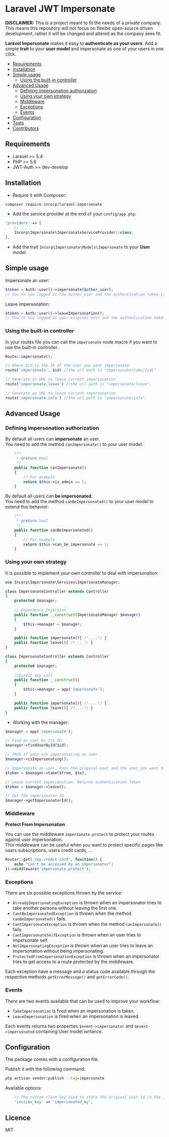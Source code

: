 # Laravel JWT Impersonate

**DISCLAIMER:** This is a project meant to fit the needs of a private company. This means this repository will not focus on flexibe open-source driven development, rather it will be changed and altered as the company sees fit.  


**Laravel Impersonate** makes it easy to **authenticate as your users**. Add a simple **trait** to your **user model** and impersonate as one of your users in one click.
 
- [Requirements](#requirements)
- [Installation](#installation)
- [Simple usage](#simple-usage)
    - [Using the built-in controller](#using-the-built-in-controller)
- [Advanced Usage](#advanced-usage)
    - [Defining impersonation authorization](#defining-impersonation-authorization)
    - [Using your own strategy](#using-your-own-strategy)
    - [Middleware](#middleware)
    - [Exceptions](#exceptions)
    - [Events](#events)
- [Configuration](#configuration)
- [Tests](#tests)
- [Contributors](#contributors)


## Requirements

- Laravel >= 5.4
- PHP >= 5.6
- JWT-Auth >= dev-develop

## Installation

- Require it with Composer:
```bash
composer require incorp/laravel-impersonate
```

- Add the service provider at the end of your `config/app.php`:
```php
'providers' => [
    // ...
    Incorp\Impersonate\ImpersonateServiceProvider::class,
],
```

- Add the trait `Incorp\Impersonate\Models\Impersonate` to your **User** model.

## Simple usage

Impersonate an user:
```php
$token = Auth::user()->impersonate($other_user);
// You're now logged as the $other_user and the authentication token is stored in $token.
```

Leave impersonation:
```php
$token = Auth::user()->leaveImpersonation();
// You're now logged as your original user and the authentication token is stored in $token.
```

### Using the built-in controller

In your routes file you can call the `impersonate` route macro if you want to use the built-in controller. 
```php
Route::impersonate();
```

```php
// Where $id is the ID of the user you want impersonate
route('impersonate', $id) //the url path is "impersonate/take/{id}".
```

```php
// Generate an URL to leave current impersonation
route('impersonate.leave') //the url path is "impersonate/leave".
```

```php
// Generate an URL to leave current impersonation
route('impersonate.info') //the url path is "impersonate/info".
```

## Advanced Usage

### Defining impersonation authorization

By default all users can **impersonate** an user.  
You need to add the method `canImpersonate()` to your user model:

```php
    /**
     * @return bool
     */
    public function canImpersonate()
    {
        // For example
        return $this->is_admin == 1;
    }
```

By default all users can **be impersonated**.  
You need to add the method `canBeImpersonated()` to your user model to extend this behavior:

```php
    /**
     * @return bool
     */
    public function canBeImpersonated()
    {
        // For example
        return $this->can_be_impersonate == 1;
    }
```

### Using your own strategy

It is possible to implement your own controller to deal with impersonation:
```php
use Incorp\Impersonate\Services\ImpersonateManager;

class ImpersonateController extends Controller
{
    protected $manager;
    
    // Dependency Injection
    public function __construct(ImpersonateManager $manager)
    {
        $this->manager = $manager;
    }

    public function impersonate(){ /*....*/ }
    public function leave(){ /*....*/ }
}
```
```php
class ImpersonateController extends Controller
{
    protected $manager;
        
    //Direct app call
    public function __construct()
    {
        $this->manager = app('impersonate');
    }

    public function impersonate(){ /*....*/ }
    public function leave(){ /*....*/ }
}
```

- Working with the manager:
```php
$manager = app('impersonate');

// Find an user by its ID
$manager->findUserById($id);

// TRUE if your are impersonating an user.
$manager->isImpersonating();

// Impersonate an user. Pass the original user and the user you want to impersonate. Returns authentication token
$token = $manager->take($from, $to);

// Leave current impersonation. Returns authentication token
$token = $manager->leave();

// Get the impersonator ID
$manager->getImpersonatorId();
```

### Middleware

**Protect From Impersonation**

You can use the middleware `impersonate.protect` to protect your routes against user impersonation.  
This middleware can be useful when you want to protect specific pages like users subscriptions, users credit cards, ... 

```php
Router::get('/my-credit-card', function() {
    echo "Can't be accessed by an impersonator";
})->middleware('impersonate.protect');
```

### Exceptions

There are six possible exceptions thrown by the service:
- `AlreadyImpersonatingException` is thrown when an impersonator tries to take another persona without leaving the first one.
- `CantBeImpersonatedException` is thrown when the method `canBeImpersonated()` fails.
- `CantImpersonateException` is thrown when the method `canImpersonate()` fails.
- `CantImpersonateSelfException` is thrown when an user tries to impersonate self.
- `NotImpersonatingException` is thrown when an user tries to leave an impersonation without being impersonating.
- `ProtectedFromImpersonationException` is thrown when an impersonator tries to get access to a route protected by the middleware.

Each exception have a message and a status code available through the respective methods `getErrorMessage()` and `getErrorCode()`.

### Events

There are two events available that can be used to improve your workflow:
- `TakeImpersonation` is fired when an impersonation is taken.
- `LeaveImpersonation` is fired when an impersonation is leaved.

Each events returns two properties `$event->impersonator` and `$event->impersonated` containing User model isntance.

## Configuration

The package comes with a configuration file.  

Publish it with the following command:
```bash
php artisan vendor:publish --tag=impersonate
```

Available options:
```php
    // The custom claim key used to store the original user id in the JWT token.
    'session_key' => 'impersonated_by',
```

## Licence

MIT
